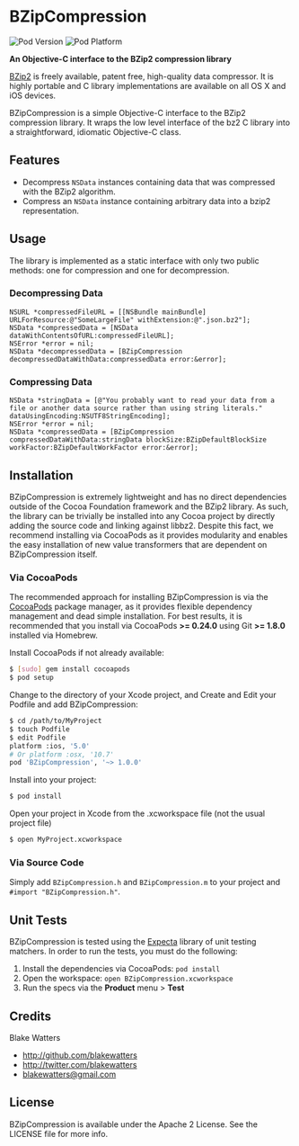 BZipCompression
===============

![Pod Version](http://cocoapod-badges.herokuapp.com/v/BZipCompression/badge.png) 
![Pod Platform](http://cocoapod-badges.herokuapp.com/p/BZipCompression/badge.png)

**An Objective-C interface to the BZip2 compression library**

[BZip2](http://bzip.org/) is freely available, patent free, high-quality data compressor. It is highly portable and C library implementations are available on all OS X and iOS devices.

BZipCompression is a simple Objective-C interface to the BZip2 compression library. It wraps the low level interface of the bz2 C library into a straightforward, idiomatic Objective-C class.

## Features

* Decompress `NSData` instances containing data that was compressed with the BZip2 algorithm.
* Compress an `NSData` instance containing arbitrary data into a bzip2 representation.

## Usage

The library is implemented as a static interface with only two public methods: one for compression and one for decompression.

### Decompressing Data

```objc
NSURL *compressedFileURL = [[NSBundle mainBundle] URLForResource:@"SomeLargeFile" withExtension:@".json.bz2"];
NSData *compressedData = [NSData dataWithContentsOfURL:compressedFileURL];
NSError *error = nil;
NSData *decompressedData = [BZipCompression decompressedDataWithData:compressedData error:&error];
```

### Compressing Data

```objc
NSData *stringData = [@"You probably want to read your data from a file or another data source rather than using string literals." dataUsingEncoding:NSUTF8StringEncoding];
NSError *error = nil;
NSData *compressedData = [BZipCompression compressedDataWithData:stringData blockSize:BZipDefaultBlockSize workFactor:BZipDefaultWorkFactor error:&error];
```

## Installation

BZipCompression is extremely lightweight and has no direct dependencies outside of the Cocoa Foundation framework and the BZip2 library. As such, the library can be trivially be installed into any Cocoa project by directly adding the source code and linking against libbz2. Despite this fact, we recommend installing via CocoaPods as it provides modularity and enables the easy installation of new value transformers that are dependent on BZipCompression itself.

### Via CocoaPods

The recommended approach for installing BZipCompression is via the [CocoaPods](http://cocoapods.org/) package manager, as it provides flexible dependency management and dead simple installation. For best results, it is recommended that you install via CocoaPods **>= 0.24.0** using Git **>= 1.8.0** installed via Homebrew.

Install CocoaPods if not already available:

``` bash
$ [sudo] gem install cocoapods
$ pod setup
```

Change to the directory of your Xcode project, and Create and Edit your Podfile and add BZipCompression:

``` bash
$ cd /path/to/MyProject
$ touch Podfile
$ edit Podfile
platform :ios, '5.0' 
# Or platform :osx, '10.7'
pod 'BZipCompression', '~> 1.0.0'
```

Install into your project:

``` bash
$ pod install
```

Open your project in Xcode from the .xcworkspace file (not the usual project file)

``` bash
$ open MyProject.xcworkspace
```

### Via Source Code

Simply add `BZipCompression.h` and `BZipCompression.m` to your project and `#import "BZipCompression.h"`.

## Unit Tests

BZipCompression is tested using the [Expecta](https://github.com/specta/Expecta) library of unit testing matchers. In order to run the tests, you must do the following:

1. Install the dependencies via CocoaPods: `pod install`
1. Open the workspace: `open BZipCompression.xcworkspace`
1. Run the specs via the **Product** menu > **Test**

## Credits

Blake Watters

- http://github.com/blakewatters
- http://twitter.com/blakewatters
- blakewatters@gmail.com

## License

BZipCompression is available under the Apache 2 License. See the LICENSE file for more info.
